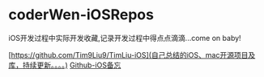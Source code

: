 # coderWen-iOSRepos
iOS开发过程中实际开发收藏,记录开发过程中得点点滴滴...come on baby!

[https://github.com/Tim9Liu9/TimLiu-iOS](自己总结的iOS、mac开源项目及库，持续更新。。。。)
[Github-iOS备忘](http://github.ibireme.com/github/list/ios/#)
